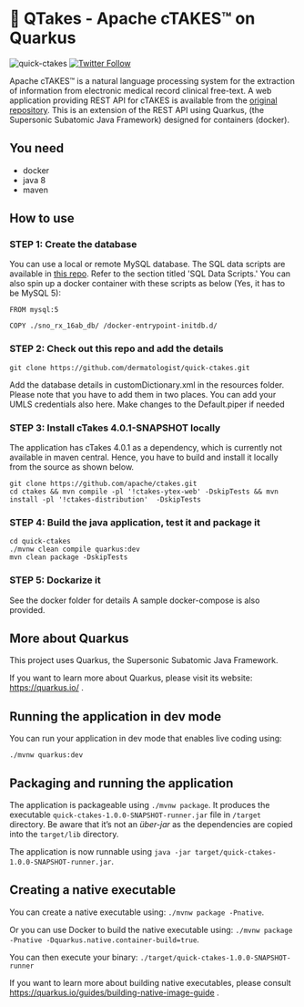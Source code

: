 # :rocket: QTakes - Apache cTAKES™ on Quarkus

![quick-ctakes](https://forthebadge.com/images/badges/made-with-java.svg)
[![Twitter Follow](https://img.shields.io/twitter/follow/beapen?style=social)](https://twitter.com/beapen)


Apache cTAKES™ is a natural language processing system for the extraction of information from electronic medical record clinical free-text. A web application providing REST API for cTAKES is available from the [original repository](https://github.com/apache/ctakes). This is an extension of the REST API using Quarkus, (the Supersonic Subatomic Java Framework) designed for containers (docker).

## You need

* docker
* java 8
* maven

## How to use

### STEP 1: Create the database

You can use a local or remote MySQL database. The SQL data scripts are available in [this repo](https://github.com/GoTeamEpsilon/ctakes-rest-service). Refer to the section titled 'SQL Data Scripts.' You can also spin up a docker container with these scripts as below (Yes, it has to be MySQL 5):

```
FROM mysql:5

COPY ./sno_rx_16ab_db/ /docker-entrypoint-initdb.d/
```

### STEP 2: Check out this repo and add the details

```
git clone https://github.com/dermatologist/quick-ctakes.git
```
Add the database details in customDictionary.xml in the resources folder. Please note that you have to add them in two places. You can add your UMLS credentials also here. Make changes to the Default.piper if needed

### STEP 3: Install cTakes 4.0.1-SNAPSHOT locally

The application has cTakes 4.0.1 as a dependency, which is currently not available in maven central. Hence, you have to build and install it locally from the source as shown below.

```
git clone https://github.com/apache/ctakes.git
cd ctakes && mvn compile -pl '!ctakes-ytex-web' -DskipTests && mvn install -pl '!ctakes-distribution'  -DskipTests

```

### STEP 4: Build the java application, test it and package it
```
cd quick-ctakes
./mvnw clean compile quarkus:dev
mvn clean package -DskipTests

```

### STEP 5: Dockarize it
See the docker folder for details
A sample docker-compose is also provided.


## More about Quarkus


This project uses Quarkus, the Supersonic Subatomic Java Framework.

If you want to learn more about Quarkus, please visit its website: https://quarkus.io/ .

## Running the application in dev mode

You can run your application in dev mode that enables live coding using:
```
./mvnw quarkus:dev
```

## Packaging and running the application

The application is packageable using `./mvnw package`.
It produces the executable `quick-ctakes-1.0.0-SNAPSHOT-runner.jar` file in `/target` directory.
Be aware that it’s not an _über-jar_ as the dependencies are copied into the `target/lib` directory.

The application is now runnable using `java -jar target/quick-ctakes-1.0.0-SNAPSHOT-runner.jar`.

## Creating a native executable

You can create a native executable using: `./mvnw package -Pnative`.

Or you can use Docker to build the native executable using: `./mvnw package -Pnative -Dquarkus.native.container-build=true`.

You can then execute your binary: `./target/quick-ctakes-1.0.0-SNAPSHOT-runner`

If you want to learn more about building native executables, please consult https://quarkus.io/guides/building-native-image-guide .

